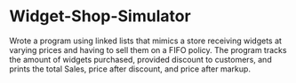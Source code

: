 # Widget-Shop-Simulator
Wrote a program using linked lists that mimics a store receiving widgets at varying prices and having to sell them on a FIFO policy.
The program tracks the amount of widgets purchased, provided discount to customers, and prints the total Sales, price after discount, and price after markup.
